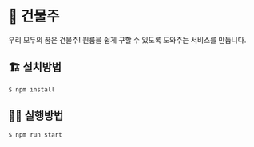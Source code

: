 # 🏬 건물주

우리 모두의 꿈은 건물주! 원룸을 쉽게 구할 수 있도록 도와주는 서비스를 만듭니다.

## 🏗 설치방법

```shell
$ npm install
```

## 🏃‍♀️ 실행방법

```shell
$ npm run start
```